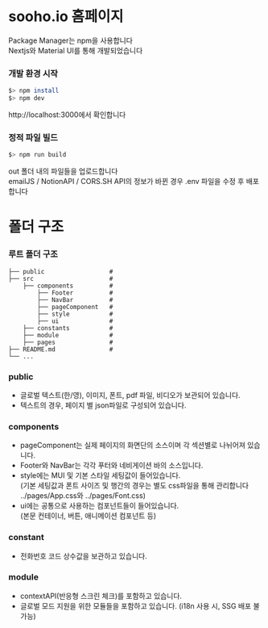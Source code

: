# sooho.io 홈페이지

Package Manager는 npm을 사용합니다  
Nextjs와 Material UI를 통해 개발되었습니다

### 개발 환경 시작

```bash
$> npm install
$> npm dev
```

http://localhost:3000에서 확인합니다

### 정적 파일 빌드

```bash
$> npm run build
```

out 폴더 내의 파일들을 업로드합니다  
emailJS / NotionAPI / CORS.SH API의 정보가 바뀐 경우 .env 파일을 수정 후 배포합니다

# 폴더 구조

### 루트 폴더 구조

    ├── public                  #
    ├── src                     #
        ├── components          #
            ├── Footer          #
            ├── NavBar          #
            ├── pageComponent   #
            ├── style           #
            ├── ui              #
        ├── constants           #
        ├── module              #
        ├── pages               #
    ├── README.md               #
    └── ...

### public

- 글로벌 텍스트(한/영), 이미지, 폰트, pdf 파일, 비디오가 보관되어 있습니다.
- 텍스트의 경우, 페이지 별 json파일로 구성되어 있습니다.

### components

- pageComponent는 실제 페이지의 화면단의 소스이며 각 섹션별로 나뉘어져 있습니다.
- Footer와 NavBar는 각각 푸터와 네비게이션 바의 소스입니다.
- style에는 MUI 및 기본 스타일 세팅값이 들어있습니다.  
  (기본 세팅값과 폰트 사이즈 및 행간의 경우는 별도 css파일을 통해 관리합니다 ../pages/App.css와 ../pages/Font.css)
- ui에는 공통으로 사용하는 컴포넌트들이 들어있습니다.  
  (본문 컨테이너, 버튼, 애니메이션 컴포넌트 등)

### constant

- 전화번호 코드 상수값을 보관하고 있습니다.

### module

- contextAPI(반응형 스크린 체크)를 포함하고 있습니다.
- 글로벌 모드 지원을 위한 모듈들을 포함하고 있습니다. (i18n 사용 시, SSG 배포 불가능)
